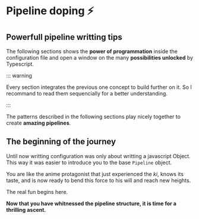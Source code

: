 # Pipeline doping ⚡

## Powerfull pipeline writting tips

The following sections shows the **power of programmation** inside the configuration file
and open a window on the many **possibilities unlocked** by Typescript.

::: warning

Every section integrates the previous one concept to build further on it.
So I recommand to read them sequencially for a better understanding.

:::

The patterns described in the following sections
play nicely together to create **amazing pipelines**.

<!-- They are all used together in the great final showcase section. -->

## The beginning of the journey

Until now writting configuration was only about writting a javascript Object.
This way it was easier to introduce you to the base `Pipeline` object.

You are like the anime protagonist that just experienced the _ki_, knows its taste,
and is now ready to bend this force to his will and reach new heights.

The real fun begins here.

**Now that you have whitnessed the pipeline structure,
it is time for a thrilling ascent.**
